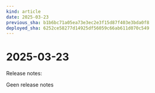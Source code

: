 ```yaml
---
kind: article
date: 2025-03-23
previous_sha: b1b6bc71a05ea73e3ec2e3f15d87f403e3bda0f8
deployed_sha: 6252ce58277d14925df56059c66ab611d070c549
---
```


# 2025-03-23

Release notes:

Geen release notes
